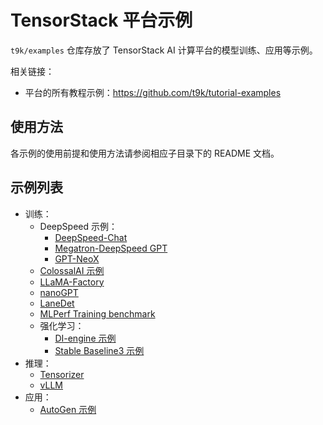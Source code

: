 # TensorStack 平台示例

`t9k/examples` 仓库存放了 TensorStack AI 计算平台的模型训练、应用等示例。

相关链接：

* 平台的所有教程示例：https://github.com/t9k/tutorial-examples

## 使用方法

各示例的使用前提和使用方法请参阅相应子目录下的 README 文档。

## 示例列表

* 训练：
    * DeepSpeed 示例：
        * [DeepSpeed-Chat](./deepspeed/chat/)
        * [Megatron-DeepSpeed GPT](./deepspeed/megatron-gpt/)
        * [GPT-NeoX](./deepspeed/gpt-neox/)
    * [ColossalAI 示例](./colossalai/)
    * [LLaMA-Factory](./llama-factory/)
    * [nanoGPT](./nanoGPT/)
    * [LaneDet](./lanedet/)
    * [MLPerf Training benchmark](./mlperf/)
    * 强化学习：
        * [DI-engine 示例](./rl/di-engine/)
        * [Stable Baseline3 示例](./rl/sb3/)
* 推理：
   * [Tensorizer](./deployments/tensorizer/)
   * [vLLM](./deployments/vllm/)
* 应用：
    * [AutoGen 示例](./applications/autogen/)
